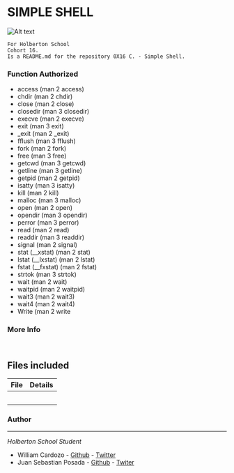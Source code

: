 # SIMPLE SHELL
![Alt text](https://s3.amazonaws.com/intranet-projects-files/holbertonschool-low_level_programming/235/shell.jpeg)

```
For Holberton School
Cohort 16.
Is a README.md for the repository 0X16 C. - Simple Shell.

```
 ### Function Authorized
* access (man 2 access)
* chdir (man 2 chdir)
* close (man 2 close)
* closedir (man 3 closedir)
* execve (man 2 execve)
* exit (man 3 exit)
* _exit (man 2 _exit)
* fflush (man 3 fflush)
* fork (man 2 fork)
* free (man 3 free)
* getcwd (man 3 getcwd)
* getline (man 3 getline)
* getpid (man 2 getpid)
* isatty (man 3 isatty)
* kill (man 2 kill)
* malloc (man 3 malloc)
* open (man 2 open)
* opendir (man 3 opendir)
* perror (man 3 perror)
* read (man 2 read)
* readdir (man 3 readdir)
* signal (man 2 signal)
* stat (__xstat) (man 2 stat)
* lstat (__lxstat) (man 2 lstat)
* fstat (__fxstat) (man 2 fstat)
* strtok (man 3 strtok)
* wait (man 2 wait)
* waitpid (man 2 waitpid)
* wait3 (man 2 wait3)
* wait4 (man 2 wait4)
* Write (man 2 write


### More Info


```


```

## Files included

| File                 | Details                                    |
|--------------------- | ------------------------------------------ |
| [](./) |	       |
| [](./) |	       |
| [](./) |	       |
| [](./) |	       |
| [](./) |	       |

### Author
***
*Holberton School Student*

* William Cardozo - [Github](https://github.com/William05Cardozo) - [Twitter](https://twitter.com/W_anCardozo)
* Juan Sebastian Posada  - [Github](https://github.com/Juansepo13) - [Twiter](https://twitter.com/@JuanSeb35904130)
